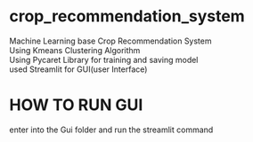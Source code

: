 # crop_recommendation_system
Machine Learning base Crop Recommendation System  
Using Kmeans Clustering Algorithm  
Using Pycaret Library for training and saving model  
used Streamlit for GUI(user Interface)  
  
# HOW TO RUN GUI  
enter into the Gui folder and run the streamlit command     
<streamlit run app.py>

